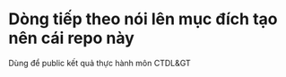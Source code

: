 # Dòng tiếp theo nói lên mục đích tạo nên cái repo này
Dùng để public kết quả thực hành môn CTDL&GT

